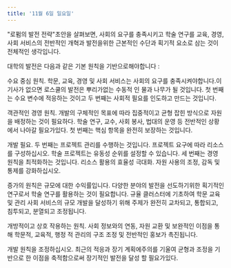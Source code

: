```yaml
---
title: '11월 6일 일요일'
---
```

"로펌의 발전 전략"초안을 살펴보면, 사회의 요구를 충족시키고 학술 연구를 교육, 경영, 사회 서비스의 전반적인 개혁과 발전을위한 근본적인 수단과 획기적 요소로 삼는 것이 전체적인 생각입니다.

대학의 발전은 다음과 같은 기본 원칙을 기반으로해야합니다 :

수요 중심 원칙. 학문, 교육, 경영 및 사회 서비스는 사회의 요구를 충족시켜야합니다.이 기사가 없으면 로스쿨의 ​​발전은 뿌리가없는 수동적 인 물과 나무가 될 것입니다. 첫 번째는 수요 변수에 적응하는 것이고 두 번째는 사회적 필요를 인도하고 만드는 것입니다.

객관적인 경영 원칙. 개발의 구체적인 목표에 따라 집중적이고 균형 잡힌 방식으로 자원을 배정하는 것이 필요하다. 학술 연구, 교수, 사회 봉사, 법대의 운영 등 전반적인 상황에서 나아갈 필요가있다. 첫 번째는 핵심 항목을 완전히 보장하는 것입니다.

개발 필요. 두 번째는 프로젝트 관리를 수행하는 것입니다. 프로젝트 요구에 따라 리소스를 구성하십시오. 학술 프로젝트는 유동성 순위를 설정할 수 있습니다. 세 번째는 경영 원칙을 최적화하는 것입니다. 리소스 활용의 효율성 극대화. 자원 사용의 조정, 감독 및 통제를 강화하십시오.

증가의 원칙은 규모에 대한 수익률입니다. 다양한 분야의 발전을 선도하기위한 획기적인 연구로서 학술 연구를 활용하는 것이 필요합니다. 규율 클러스터에 기초하여 학문 교육 및 관리 사회 서비스의 규모 개발을 달성하기 위해 주제가 완전히 교차되고, 통합되고, 침투되고, 분열되고 조정됩니다.

개방적이고 상호 작용하는 원칙. 사회 정보와의 연동, 자원 교환 및 보완적인 이점을 통해 학문적, 교육적, 행정 적 관리의 구조 조정 및 전반적인 홍보가 촉진됩니다.

개발 원칙을 조정하십시오. 최근의 적응과 장기 계획에주의를 기울여 균형과 조정을 기반으로 한 이점을 축적함으로써 장기적인 발전을 달성 할 필요가있다.

